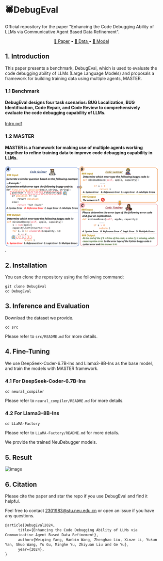 # 🕷️DebugEval 
Official repository for the paper "Enhancing the Code Debugging Ability of LLMs via
Communicative Agent Based Data Refinement".

<p align="center">
    <a href="https://arxiv.org/pdf/2408.05006">📜 Paper</a> •
    <a href="https://huggingface.co/datasets/yangweiqing/DebugEval-Dataset">🤗 Data </a> •
    <a href="https://huggingface.co/yangweiqing">🤖 Model </a>
</p>

## 1. Introduction
This paper presents a benchmark, DebugEval, which is used to evaluate the code debugging ability of LLMs (Large Language Models) and proposals a framework for building training data using multiple agents, MASTER.

### 1.1 Benchmark
#### DebugEval designs four task scenarios: BUG Localization, BUG Identification, Code Repair, and Code Review to comprehensively evaluate the code debugging capability of LLMs.

[Intro.pdf](https://github.com/NEUIR/COAST/blob/main/Figure/benchmark.pdf)
### 1.2 MASTER
#### MASTER is a framework for making use of multiple agents working together to refine training data to improve code debugging capability in LLMs.

![image](https://github.com/NEUIR/COAST/blob/main/Figure/COAST_00.png).
## 2. Installation
You can clone the repository using the following command:

```
git clone DebugEval
cd DebugEval
```

## 3. Inference and Evaluation
Download the dataset we provide.

```
cd src
```
Please refer to `src/README.md` for more details.
## 4. Fine-Tuning
We use DeepSeek-Coder-6.7B-Ins and Llama3-8B-Ins as the base model, and train the models with MASTER framework.

### 4.1 For DeepSeek-Coder-6.7B-Ins
```
cd neural_compiler
```
Please refer to `neural_compiler/README.md` for more details.
### 4.2 For Llama3-8B-Ins
```
cd LLaMA-Factory
```
Please refer to `LLaMA-Factory/README.md` for more details.

We provide the trained NeuDebugger models.

## 5. Result

![image](https://github.com/NEUIR/DebugEval/blob/main/Figure/performance_00.png)
## 6. Citation
Please cite the paper and star the repo if you use DebugEval and find it helpful.

Feel free to contact 2301983@stu.neu.edu.cn or open an issue if you have any questions.
```
@article{DebugEval2024,
      title={Enhancing the Code Debugging Ability of LLMs via Communicative Agent Based Data Refinement}, 
      author={Weiqing Yang, Hanbin Wang, Zhenghao Liu, Xinze Li, Yukun Yan, Shuo Wang, Yu Gu, Minghe Yu, Zhiyuan Liu and Ge Yu},
      year={2024},
}
```
